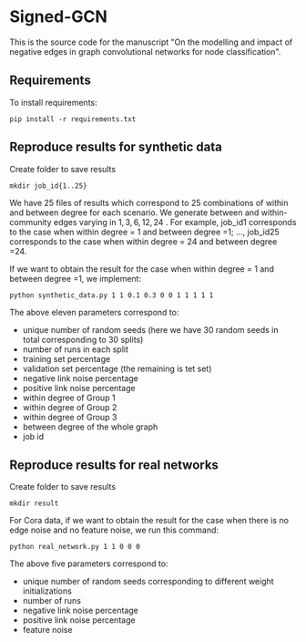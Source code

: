 # Signed-GCN

This is the source code for the manuscript "On the modelling and impact of negative edges in graph convolutional networks for node classification".

## Requirements

To install requirements:

```setup
pip install -r requirements.txt
```
## Reproduce results for synthetic data
Create folder to save results
```
mkdir job_id{1..25}
```
We have 25 files of results which correspond to 25 combinations of within and between degree for each scenario. We generate between and within-community edges varying in ${1, 3, 6, 12, 24}$ . For example, job_id1 corresponds to the case when within degree = 1 and between degree =1; $\dots$, job_id25 corresponds to the case when within degree = 24 and between degree =24.

If we want to obtain the result for the case when within degree = 1 and between degree =1, we implement:

```
python synthetic_data.py 1 1 0.1 0.3 0 0 1 1 1 1 1
```
The above eleven parameters correspond to:
- unique number of random seeds (here we have 30 random seeds in total corresponding to 30 splits)
- number of runs in each split
- training set percentage
- validation set percentage (the remaining is tet set)
- negative link noise percentage
- positive link noise percentage
- within degree of Group 1
- within degree of Group 2
- within degree of Group 3
- between degree of the whole graph
- job id

## Reproduce results for real networks
Create folder to save results
```
mkdir result
```
For Cora data, if we want to obtain the result for the case when there is no edge noise and no feature noise, we run this command:
```
python real_network.py 1 1 0 0 0
```
The above five parameters correspond to:
- unique number of random seeds corresponding to different weight initializations
- number of runs
- negative link noise percentage
- positive link noise percentage
- feature noise



